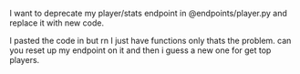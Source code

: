 I want to deprecate my player/stats endpoint in @endpoints/player.py and replace it with new code.

I pasted the code in but rn I just have functions only thats the problem. can you reset up my endpoint on it and then i guess a new one for get top players.
